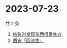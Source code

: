 # 2023-07-23

共 2 条

<!-- BEGIN ZHIHUSEARCH -->
<!-- 最后更新时间 Sun Jul 23 2023 11:07:04 GMT+0800 (China Standard Time) -->
1. [结账时发现东西很贵咋办](https://www.zhihu.com/search?q=结账时发现东西很贵咋办)
1. [西安「回流生」](https://www.zhihu.com/search?q=西安「回流生」)
<!-- END ZHIHUSEARCH -->
